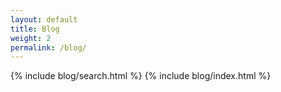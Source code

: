 ```yaml
---
layout: default
title: Blog
weight: 2
permalink: /blog/
---
```

{% include blog/search.html %}
{% include blog/index.html %}